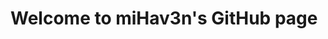 <div align="center" style="white-space: nowrap;">
  <h1 style="display: inline-block; vertical-align: middle; margin-right: 20px;">
    Welcome to miHav3n's GitHub page

